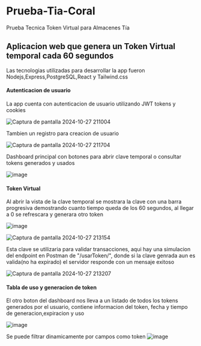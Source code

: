 # Prueba-Tia-Coral
Prueba Tecnica Token Virtual para Almacenes Tía

<h2>Aplicacion web que genera un Token Virtual temporal cada 60 segundos</h2>
Las tecnologias utilizadas para desarrollar la app fueron Nodejs,Express,PostgreSQL,React y Tailwind.css

<h4>Autenticacion de usuario</h4>
<p>
La app cuenta con autenticacion de usuario utilizando JWT tokens y cookies  
</p>

![Captura de pantalla 2024-10-27 211004](https://github.com/user-attachments/assets/969d0270-2828-41d6-bc5e-7ee7e24365e3)

<p>Tambien un registro para creacion de usuario</p>


![Captura de pantalla 2024-10-27 211704](https://github.com/user-attachments/assets/4072b10b-8521-43c6-acb7-414c8ecf8eaf)

<p>Dashboard principal con botones para abrir clave temporal o consultar tokens generados y usados</p>

![image](https://github.com/user-attachments/assets/74aa7a8f-38e6-40d8-bd41-6e85aa9517ff)

<h4>Token Virtual</h4>
<p>Al abrir la vista de la clave temporal se mostrara la clave con una barra progresiva demostrando cuanto tiempo queda de los 60 segundos, al llegar a 0 se refrescara y generara otro token</p>

![image](https://github.com/user-attachments/assets/4e669b65-f686-43c9-b347-fcce343dd77c)

![Captura de pantalla 2024-10-27 213154](https://github.com/user-attachments/assets/484bd1ed-be4f-4df3-b6e6-b17570e5dc49)


<p>Esta clave se utilizaria para validar transacciones, aqui hay una simulacion del endpoint en Postman de "/usarToken/", donde si la clave genrada aun es valida(no ha expirado) el servidor responde con un mensaje exitoso</p>

![Captura de pantalla 2024-10-27 213207](https://github.com/user-attachments/assets/40ae2947-a097-4560-aa7e-585ec2f5be40)



<h4>Tabla de uso y generacion de token</h4>
<p>El otro boton del dashboard nos lleva a un listado de todos los tokens generados por el usuario, contiene informacion del token, fecha y tiempo de generacion,expiracion y uso</p>

![image](https://github.com/user-attachments/assets/8c117cab-a0d5-40a6-93c9-3f4373288cd0)

Se puede filtrar dinamicamente por campos como token
![image](https://github.com/user-attachments/assets/f5b50d26-39ed-4f39-a719-6f478a6529d3)


